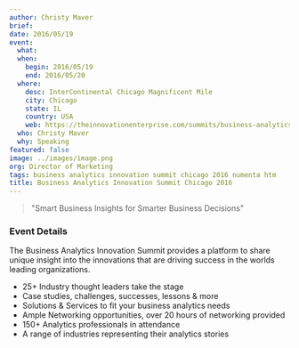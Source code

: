 ```yaml
---
author: Christy Maver
brief:
date: 2016/05/19
event:
  what:
  when:
    begin: 2016/05/19
    end: 2016/05/20
  where:
    desc: InterContinental Chicago Magnificent Mile
    city: Chicago
    state: IL
    country: USA
    web: https://theinnovationenterprise.com/summits/business-analytics-innovation-summit-chicago-2016
  who: Christy Maver
  why: Speaking
featured: false
image: ../images/image.png
org: Director of Marketing
tags: business analytics innovation summit chicago 2016 numenta htm
title: Business Analytics Innovation Summit Chicago 2016
---
```


> "Smart Business Insights for Smarter Business Decisions"

### Event Details

The Business Analytics Innovation Summit provides a platform to share unique
insight into the innovations that are driving success in the worlds leading
organizations.

* 25+ Industry thought leaders take the stage
* Case studies, challenges, successes, lessons & more
* Solutions & Services to fit your business analytics needs
* Ample Networking opportunities, over 20 hours of networking provided
* 150+ Analytics professionals in attendance
* A range of industries representing their analytics stories
